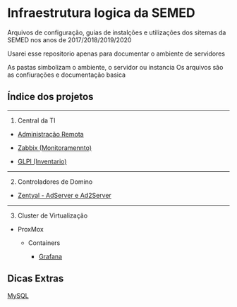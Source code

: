 # Infraestrutura logica da SEMED
Arquivos de configuração, guias de instalções e utilizações dos sitemas da SEMED nos anos de 2017/2018/2019/2020

Usarei esse repositorio apenas para documentar o ambiente de servidores

As pastas simbolizam o ambiente, o servidor ou instancia
Os arquivos são as confiurações e documentação basica

## Índice dos projetos
---
1. Central da TI
* [Administração Remota](Central_de_TI/adm_linux.md)

* [Zabbix (Monitoramennto)](Central_de_TI/zabbix.md)

* [GLPI (Inventario)](Central_de_TI/glpi.md)

-----
2. Controladores de Domino

* [Zentyal - AdServer e Ad2Server](ADSERVER/AD.md)
----
3. Cluster de Virtualização

* ProxMox

    * Containers

        * [Grafana](Cluster/Node_2/Grafana/grafana.md)

## Dicas Extras

[MySQL](Extras/mysql.md)

